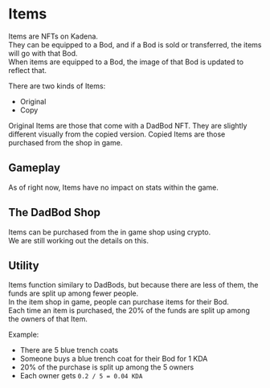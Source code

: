 # Items
Items are NFTs on Kadena.  
They can be equipped to a Bod, and if a Bod is sold or transferred, the items will go with that Bod.  
When items are equipped to a Bod, the image of that Bod is updated to reflect that.

There are two kinds of Items:  

- Original
- Copy

Original Items are those that come with a DadBod NFT. They are slightly different visually from the copied version. Copied Items are those purchased from the shop in game. 

## Gameplay
As of right now, Items have no impact on stats within the game.

## The DadBod Shop
Items can be purchased from the in game shop using crypto.  
We are still working out the details on this.  

## Utility
Items function similary to DadBods, but because there are less of them, the funds are split up among fewer people.  
In the item shop in game, people can purchase items for their Bod.  
Each time an item is purchased, the 20% of the funds are split up among the owners of that Item.  

Example: 

- There are 5 blue trench coats
- Someone buys a blue trench coat for their Bod for 1 KDA
- 20% of the purchase is split up among the 5 owners
- Each owner gets `0.2 / 5 = 0.04 KDA`